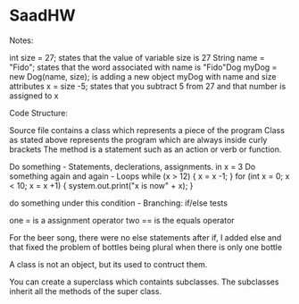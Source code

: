 # SaadHW

Notes:

int size = 27; states that the value of variable size is 27
String name = "Fido"; states that the word associated with name is "Fido"Dog myDog = new Dog(name, size); is adding a new object myDog with name and size attributes
x = size -5; states that you subtract 5 from 27 and that number is assigned to x


Code Structure:

Source file contains a class which represents a piece of the program
Class as stated above represents the program which are always inside curly brackets
The method is a statement such as an action or verb or function.


Do something - Statements, declerations, assignments. 
	in x = 3
Do something again and again - Loops
	while (x > 12) {
	x = x -1;
}
for (int x = 0; x < 10; x = x +1) {
	system.out.print("x is now" + x);
}

do something under this condition - Branching: if/else tests

one = is a assignment operator 
two == is the equals operator 

For the beer song, there were no else statements after if, I added else and that fixed the problem of bottles being plural when there is only one bottle

A class is not an object, but its used to contruct them.

You can create a superclass which containts subclasses. The subclasses inherit all the methods of the super class.

